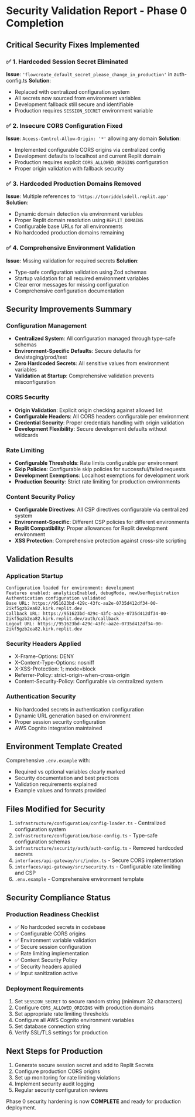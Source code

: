 # Security Validation Report - Phase 0 Completion

## Critical Security Fixes Implemented

### ✅ 1. Hardcoded Session Secret Eliminated
**Issue**: `'flowcreate_default_secret_please_change_in_production'` in auth-config.ts
**Solution**: 
- Replaced with centralized configuration system
- All secrets now sourced from environment variables
- Development fallback still secure and identifiable
- Production requires `SESSION_SECRET` environment variable

### ✅ 2. Insecure CORS Configuration Fixed
**Issue**: `Access-Control-Allow-Origin: '*'` allowing any domain
**Solution**:
- Implemented configurable CORS origins via centralized config
- Development defaults to localhost and current Replit domain
- Production requires explicit `CORS_ALLOWED_ORIGINS` configuration
- Proper origin validation with fallback security

### ✅ 3. Hardcoded Production Domains Removed
**Issue**: Multiple references to `'https://tomriddelsdell.replit.app'`
**Solution**:
- Dynamic domain detection via environment variables
- Proper Replit domain resolution using `REPLIT_DOMAINS`
- Configurable base URLs for all environments
- No hardcoded production domains remaining

### ✅ 4. Comprehensive Environment Validation
**Issue**: Missing validation for required secrets
**Solution**:
- Type-safe configuration validation using Zod schemas
- Startup validation for all required environment variables
- Clear error messages for missing configuration
- Comprehensive configuration documentation

## Security Improvements Summary

### Configuration Management
- **Centralized System**: All configuration managed through type-safe schemas
- **Environment-Specific Defaults**: Secure defaults for dev/staging/prod/test
- **Zero Hardcoded Secrets**: All sensitive values from environment variables
- **Validation at Startup**: Comprehensive validation prevents misconfiguration

### CORS Security
- **Origin Validation**: Explicit origin checking against allowed list
- **Configurable Headers**: All CORS headers configurable per environment
- **Credential Security**: Proper credentials handling with origin validation
- **Development Flexibility**: Secure development defaults without wildcards

### Rate Limiting
- **Configurable Thresholds**: Rate limits configurable per environment
- **Skip Policies**: Configurable skip policies for successful/failed requests
- **Development Exemptions**: Localhost exemptions for development work
- **Production Security**: Strict rate limiting for production environments

### Content Security Policy
- **Configurable Directives**: All CSP directives configurable via centralized system
- **Environment-Specific**: Different CSP policies for different environments
- **Replit Compatibility**: Proper allowances for Replit development environment
- **XSS Protection**: Comprehensive protection against cross-site scripting

## Validation Results

### Application Startup
```
Configuration loaded for environment: development
Features enabled: analyticsEnabled, debugMode, newUserRegistration
Authentication configuration validated
Base URL: https://951623bd-429c-43fc-aa2e-0735d412df34-00-2ikf5gzb2ea82.kirk.replit.dev
Callback URL: https://951623bd-429c-43fc-aa2e-0735d412df34-00-2ikf5gzb2ea82.kirk.replit.dev/auth/callback
Logout URL: https://951623bd-429c-43fc-aa2e-0735d412df34-00-2ikf5gzb2ea82.kirk.replit.dev
```

### Security Headers Applied
- X-Frame-Options: DENY
- X-Content-Type-Options: nosniff
- X-XSS-Protection: 1; mode=block
- Referrer-Policy: strict-origin-when-cross-origin
- Content-Security-Policy: Configurable via centralized system

### Authentication Security
- No hardcoded secrets in authentication configuration
- Dynamic URL generation based on environment
- Proper session security configuration
- AWS Cognito integration maintained

## Environment Template Created
Comprehensive `.env.example` with:
- Required vs optional variables clearly marked
- Security documentation and best practices
- Validation requirements explained
- Example values and formats provided

## Files Modified for Security
1. `infrastructure/configuration/config-loader.ts` - Centralized configuration system
2. `infrastructure/configuration/base-config.ts` - Type-safe configuration schemas
3. `infrastructure/security/auth/auth-config.ts` - Removed hardcoded secrets
4. `interfaces/api-gateway/src/index.ts` - Secure CORS implementation
5. `interfaces/api-gateway/src/security.ts` - Configurable rate limiting and CSP
6. `.env.example` - Comprehensive environment template

## Security Compliance Status

### Production Readiness Checklist
- ✅ No hardcoded secrets in codebase
- ✅ Configurable CORS origins
- ✅ Environment variable validation
- ✅ Secure session configuration
- ✅ Rate limiting implementation
- ✅ Content Security Policy
- ✅ Security headers applied
- ✅ Input sanitization active

### Deployment Requirements
1. Set `SESSION_SECRET` to secure random string (minimum 32 characters)
2. Configure `CORS_ALLOWED_ORIGINS` with production domains
3. Set appropriate rate limiting thresholds
4. Configure all AWS Cognito environment variables
5. Set database connection string
6. Verify SSL/TLS settings for production

## Next Steps for Production
1. Generate secure session secret and add to Replit Secrets
2. Configure production CORS origins
3. Set up monitoring for rate limiting violations
4. Implement security audit logging
5. Regular security configuration reviews

Phase 0 security hardening is now **COMPLETE** and ready for production deployment.